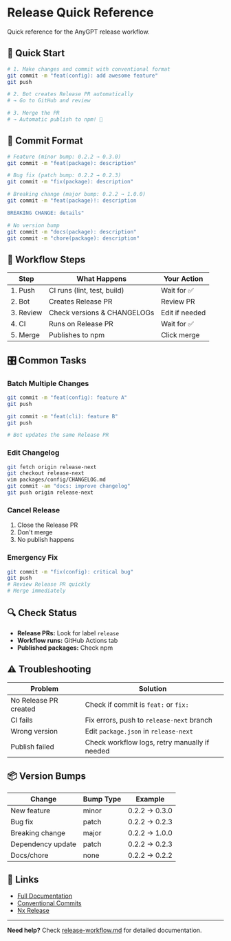 # Release Quick Reference

Quick reference for the AnyGPT release workflow.

## 🚀 Quick Start

```bash
# 1. Make changes and commit with conventional format
git commit -m "feat(config): add awesome feature"
git push

# 2. Bot creates Release PR automatically
# → Go to GitHub and review

# 3. Merge the PR
# → Automatic publish to npm! 🚀
```

## 📝 Commit Format

```bash
# Feature (minor bump: 0.2.2 → 0.3.0)
git commit -m "feat(package): description"

# Bug fix (patch bump: 0.2.2 → 0.2.3)
git commit -m "fix(package): description"

# Breaking change (major bump: 0.2.2 → 1.0.0)
git commit -m "feat(package)!: description

BREAKING CHANGE: details"

# No version bump
git commit -m "docs(package): description"
git commit -m "chore(package): description"
```

## 🔄 Workflow Steps

| Step | What Happens | Your Action |
|------|--------------|-------------|
| 1. Push | CI runs (lint, test, build) | Wait for ✅ |
| 2. Bot | Creates Release PR | Review PR |
| 3. Review | Check versions & CHANGELOGs | Edit if needed |
| 4. CI | Runs on Release PR | Wait for ✅ |
| 5. Merge | Publishes to npm | Click merge |

## 🎛️ Common Tasks

### Batch Multiple Changes

```bash
git commit -m "feat(config): feature A"
git push

git commit -m "feat(cli): feature B"
git push

# Bot updates the same Release PR
```

### Edit Changelog

```bash
git fetch origin release-next
git checkout release-next
vim packages/config/CHANGELOG.md
git commit -am "docs: improve changelog"
git push origin release-next
```

### Cancel Release

1. Close the Release PR
2. Don't merge
3. No publish happens

### Emergency Fix

```bash
git commit -m "fix(config): critical bug"
git push
# Review Release PR quickly
# Merge immediately
```

## 🔍 Check Status

- **Release PRs:** Look for label `release`
- **Workflow runs:** GitHub Actions tab
- **Published packages:** Check npm

## ⚠️ Troubleshooting

| Problem | Solution |
|---------|----------|
| No Release PR created | Check if commit is `feat:` or `fix:` |
| CI fails | Fix errors, push to `release-next` branch |
| Wrong version | Edit `package.json` in `release-next` |
| Publish failed | Check workflow logs, retry manually if needed |

## 📦 Version Bumps

| Change | Bump Type | Example |
|--------|-----------|---------|
| New feature | minor | 0.2.2 → 0.3.0 |
| Bug fix | patch | 0.2.2 → 0.2.3 |
| Breaking change | major | 0.2.2 → 1.0.0 |
| Dependency update | patch | 0.2.2 → 0.2.3 |
| Docs/chore | none | 0.2.2 → 0.2.2 |

## 🔗 Links

- [Full Documentation](./release-workflow.md)
- [Conventional Commits](https://www.conventionalcommits.org/)
- [Nx Release](https://nx.dev/features/manage-releases)

---

**Need help?** Check [release-workflow.md](./release-workflow.md) for detailed documentation.
